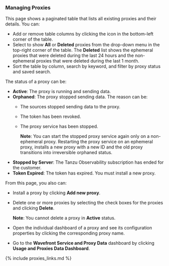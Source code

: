 ### Managing Proxies

This page shows a paginated table that lists all existing proxies and their details. You can:
* Add or remove table columns by clicking the icon in the bottom-left corner of the table.
* Select to show **All** or **Deleted** proxies from the drop-down menu in the top-right corner of the table. The **Deleted** list shows the ephemeral proxies that were deleted during the last 24 hours and the non-ephemeral proxies that were deleted during the last 1 month.
* Sort the table by column, search by keyword, and filter by proxy status and saved search.

The status of a proxy can be:
* **Active**: The proxy is running and sending data.
* **Orphaned**: The proxy stopped sending data. The reason can be:
    - The sources stopped sending data to the proxy.
    - The token has been revoked.
    - The proxy service has been stopped.

        **Note**: You can start the stopped proxy service again only on a non-ephemeral proxy. Restarting the proxy service on an ephemeral proxy, installs a new proxy with a new ID and the old proxy transitions into irreversible orphaned status.
* **Stopped by Server**: The Tanzu Observability subscription has ended for the customer.
* **Token Expired**: The token has expired. You must install a new proxy.

From this page, you also can:
* Install a proxy by clicking **Add new proxy**.
* Delete one or more proxies by selecting the check boxes for the proxies and clicking **Delete**.

    **Note**: You cannot delete a proxy in **Active** status.
* Open the individual dashboard of a proxy and see its configuration properties by clicking the corresponding proxy name.
* Go to the **Wavefront Service and Proxy Data** dashboard by clicking **Usage and Proxies Data Dashboard**.


{% include proxies_links.md %}
